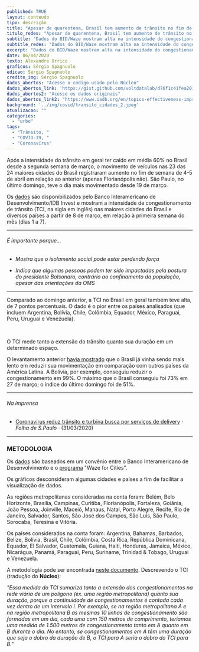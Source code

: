 ```yaml
---
published: TRUE
layout: conteudo
tipo: descrição
title: "Apesar de quarentena, Brasil tem aumento de trânsito no fim de semana"
titulo_redes: "Apesar de quarentena, Brasil tem aumento de trânsito no fim de semana"
subtitle: "Dados do BID/Waze mostram alta na intensidade do congestionamento no país no sábado e no domingo, em comparação com o mesmo período da semana passada."
subtitle_redes: "Dados do BID/Waze mostram alta na intensidade do congestionamento no país no sábado e no domingo, em comparação com o mesmo período da semana passada."
excerpt: "Dados do BID/Waze mostram alta na intensidade do congestionamento no país no sábado e no domingo, em comparação com o mesmo período da semana passada."
date: 06/04/2020
texto: Alexandre Orrico
graficos: Sérgio Spagnuolo
edicao: Sérgio Spagnuolo
credito_img: Sérgio Spagnuolo
dados_abertos: "Acesse o código usado pelo Núcleo"
dados_abertos_link: 'https://gist.github.com/voltdatalab/d76f1c41fea201c926bf141afc140dc4'
dados_abertos2: "Acesse os dados originais"
dados_abertos_link2: "https://www.iadb.org/en/topics-effectiveness-improving-lives/coronavirus-impact-dashboard"
background: '../img/covid/transito_cidades_2.jpeg'
atualizacao: ""
categories:
  - "urbe"
tags:
  - "Trânsito, "
  - "COVID-19, "
  - "Coronavírus"
---
```


Após a intensidade do trânsito em geral ter caído em média 60% no Brasil desde a segunda semana de março, o movimento de veículos nas 23 das 24 maiores cidades do Brasil registraram aumento no fim de semana de 4-5 de abril em relação ao anterior (apenas Florianópolis não). São Paulo, no último domingo, teve o dia mais movimentado desde 19 de março.

Os [dados](https://www.iadb.org/en/topics-effectiveness-improving-lives/coronavirus-impact-dashboard) são disponibilizados pelo Banco Interamericano de Desenvolvimento/IDB Invest e mostram a intensidade de congestionamento de trânsito (TCI, na sigla em inglês) nas maiores cidades do Brasil e diversos países a partir de 8 de março, em relação à primeira semana do mês (dias 1 a 7).

<div class="flourish-embed flourish-chart" data-src="visualisation/1829685" data-url="https://flo.uri.sh/visualisation/1829685/embed"><script src="https://public.flourish.studio/resources/embed.js"></script></div>

---

###### É importante porque...

- *Mostra que o isolamento social pode estar perdendo força*

- *Indica que algumas pessoas podem ter sido impactadas pela postura do presidente Bolsonaro, contrário ao confinamento da população, apesar das orientações da OMS*

---

Comparado ao domingo anterior, a TCI no Brasil em geral também teve alta, de 7 pontos percentuais. O dado é o pior entre os países analisados (que incluem Argentina, Bolívia, Chile, Colômbia, Equador, México, Paraguai, Peru, Uruguai e Venezuela).

<div class="flourish-embed flourish-chart" data-src="visualisation/1829364" data-url="https://flo.uri.sh/visualisation/1829364/embed"><script src="https://public.flourish.studio/resources/embed.js"></script></div>

<br>

O TCI mede tanto a extensão do trânsito quanto sua duração em um determinado espaço.

O levantamento anterior [havia mostrado](https://nucleo.jor.br/urbe/2020-03-29-transito-brasil-coronavirus) que o Brasil já vinha sendo mais lento em reduzir sua movimentação em comparação com outros países da América Latina. A Bolívia, por exemplo, conseguiu reduzir o congestionamento em 99%. O máximo que o Brasil conseguiu foi 73% em 27 de março; o índice do último domingo foi de 51%.


---

###### Na imprensa

* [Coronavírus reduz trânsito e turbina busca por serviços de delivery](https://www1.folha.uol.com.br/cotidiano/2020/03/coronavirus-reduz-transito-e-turbina-busca-por-servicos-de-delivery.shtml) &sdot; *Folha de S.Paulo* &sdot; (31/03/2020)

---

### METODOLOGIA

Os [dados](https://www.iadb.org/en/topics-effectiveness-improving-lives/coronavirus-impact-dashboard) são baseados em um convênio entre o Banco Interamericano de Desenvolvimento e o [programa](https://www.waze.com/en/ccp) "Waze for Cities".

Os gráficos desconsideram algumas cidades e países a fim de facilitar a visualização de dados.

As regiões metropolitanas consideradas na conta foram: Belém, Belo Horizonte, Brasília, Campinas, Curitiba, Florianópolis, Fortaleza, Goiânia, João Pessoa, Joinville, Maceió, Manaus, Natal, Porto Alegre, Recife, Rio de Janeiro, Salvador, Santos, São José dos Campos, São Luís, São Paulo, Sorocaba, Teresina e Vitória.

Os países considerados na conta foram: Argentina, Bahamas, Barbados, Belize, Bolívia, Brasil, Chile, Colômbia, Costa Rica, República Dominicana, Equador, El Salvador, Guatemala, Guiana, Haiti, Honduras, Jamaica, México, Nicarágua, Panamá, Paraguai, Peru, Suriname, Trinidad & Tobago, Uruguai e Venezuela.

A metodologia pode ser encontrada [neste documento](http://idbdocs.iadb.org/wsdocs/getdocument.aspx?docnum=EZSHARE-1350314980-529). Descrevendo o TCI (tradução do **Núcleo**):

_"Essa medida do TCI sumariza tanto a extensão dos congestionamentos na rede viária de um polígono (ex. uma região metropolitana) quanto sua duração, porque a continuidade de congestionamentos é contada cada vez dentro de um intervalo i. Por exemplo, se na região metropolitana A e na região metropolitana B as mesmas 10 linhas de congestionamento são formadas em um dia, cada uma com 150 metros de comprimento, teríamos uma medida de 1.500 metros de congestionamento tanto em A quanto em B durante o dia. No entanto, se congestionamentos em A têm uma duração que seja o dobro da duração de B, o TCI para A seria o dobro do TCI para B."_
